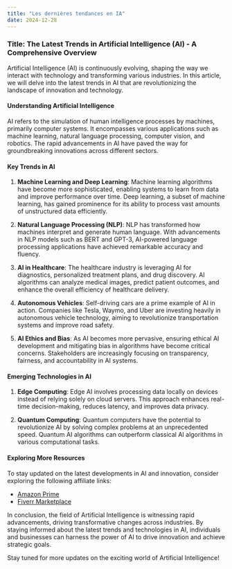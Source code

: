 ```yaml
---
title: "Les dernières tendances en IA"
date: 2024-12-28
---
```


### Title: The Latest Trends in Artificial Intelligence (AI) - A Comprehensive Overview

Artificial Intelligence (AI) is continuously evolving, shaping the way we interact with technology and transforming various industries. In this article, we will delve into the latest trends in AI that are revolutionizing the landscape of innovation and technology.

#### Understanding Artificial Intelligence
AI refers to the simulation of human intelligence processes by machines, primarily computer systems. It encompasses various applications such as machine learning, natural language processing, computer vision, and robotics. The rapid advancements in AI have paved the way for groundbreaking innovations across different sectors.

#### Key Trends in AI
1. **Machine Learning and Deep Learning**: Machine learning algorithms have become more sophisticated, enabling systems to learn from data and improve performance over time. Deep learning, a subset of machine learning, has gained prominence for its ability to process vast amounts of unstructured data efficiently.

2. **Natural Language Processing (NLP)**: NLP has transformed how machines interpret and generate human language. With advancements in NLP models such as BERT and GPT-3, AI-powered language processing applications have achieved remarkable accuracy and fluency.

3. **AI in Healthcare**: The healthcare industry is leveraging AI for diagnostics, personalized treatment plans, and drug discovery. AI algorithms can analyze medical images, predict patient outcomes, and enhance the overall efficiency of healthcare delivery.

4. **Autonomous Vehicles**: Self-driving cars are a prime example of AI in action. Companies like Tesla, Waymo, and Uber are investing heavily in autonomous vehicle technology, aiming to revolutionize transportation systems and improve road safety.

5. **AI Ethics and Bias**: As AI becomes more pervasive, ensuring ethical AI development and mitigating bias in algorithms have become critical concerns. Stakeholders are increasingly focusing on transparency, fairness, and accountability in AI systems.

#### Emerging Technologies in AI
1. **Edge Computing**: Edge AI involves processing data locally on devices instead of relying solely on cloud servers. This approach enhances real-time decision-making, reduces latency, and improves data privacy.

2. **Quantum Computing**: Quantum computers have the potential to revolutionize AI by solving complex problems at an unprecedented speed. Quantum AI algorithms can outperform classical AI algorithms in various computational tasks.

#### Exploring More Resources
To stay updated on the latest developments in AI and innovation, consider exploring the following affiliate links:
- [Amazon Prime](https://www.amazon.fr/amazonprime?_encoding=UTF8&primeCampaignId=prime_assoc_ft&tag=zenzen0d-21France)
- [Fiverr Marketplace](https://go.fiverr.com/visit/?bta=1071918&brand=fiverrmarketplace)

In conclusion, the field of Artificial Intelligence is witnessing rapid advancements, driving transformative changes across industries. By staying informed about the latest trends and technologies in AI, individuals and businesses can harness the power of AI to drive innovation and achieve strategic goals.

Stay tuned for more updates on the exciting world of Artificial Intelligence!